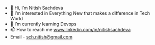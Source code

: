 - 👋 Hi, I’m Nitish Sachdeva 
- 👀 I’m interested in Everything New that makes a difference in Tech World 
- 🌱 I’m currently learning Devops
- 📫 How to reach me www.linkedin.com/in/nitishsachdeva 
- Email - sch.nitish@gmail.com
<!---
Nitish1390/Nitish1390 is a ✨ special ✨ repository because its `README.md` (this file) appears on your GitHub profile.
You can click the Preview link to take a look at your changes.
--->
